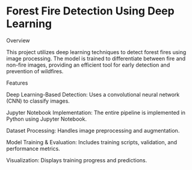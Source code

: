 # Forest Fire Detection Using Deep Learning

Overview

This project utilizes deep learning techniques to detect forest fires using image processing. The model is trained to differentiate between fire and non-fire images, providing an efficient tool for early detection and prevention of wildfires.

Features

Deep Learning-Based Detection: Uses a convolutional neural network (CNN) to classify images.

Jupyter Notebook Implementation: The entire pipeline is implemented in Python using Jupyter Notebook.

Dataset Processing: Handles image preprocessing and augmentation.

Model Training & Evaluation: Includes training scripts, validation, and performance metrics.

Visualization: Displays training progress and predictions.

